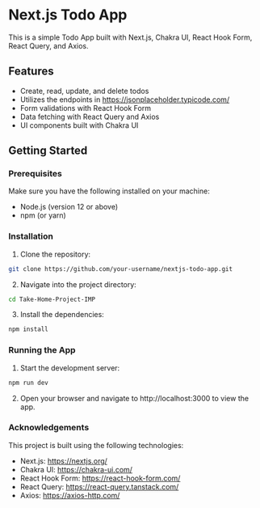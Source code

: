 # Next.js Todo App

This is a simple Todo App built with Next.js, Chakra UI, React Hook Form, React Query, and Axios.

## Features

- Create, read, update, and delete todos
- Utilizes the endpoints in https://jsonplaceholder.typicode.com/
- Form validations with React Hook Form
- Data fetching with React Query and Axios
- UI components built with Chakra UI

## Getting Started

### Prerequisites

Make sure you have the following installed on your machine:

- Node.js (version 12 or above)
- npm (or yarn)

### Installation

1. Clone the repository:
```bash
git clone https://github.com/your-username/nextjs-todo-app.git
```

2. Navigate into the project directory:
```bash
cd Take-Home-Project-IMP
```

3. Install the dependencies:
```bash
npm install
```

### Running the App

1. Start the development server:
```bash
npm run dev
```

2. Open your browser and navigate to http://localhost:3000 to view the app.

### Acknowledgements

This project is built using the following technologies:

- Next.js: https://nextjs.org/
- Chakra UI: https://chakra-ui.com/
- React Hook Form: https://react-hook-form.com/
- React Query: https://react-query.tanstack.com/
- Axios: https://axios-http.com/
